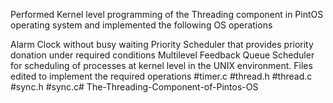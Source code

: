 Performed Kernel level programming of the Threading component in PintOS operating system and implemented the following OS operations

Alarm Clock without busy waiting
Priority Scheduler that provides priority donation under required conditions
Multilevel Feedback Queue Scheduler for scheduling of processes at kernel level in the UNIX environment.
Files edited to implement the required operations
#timer.c
#thread.h
#thread.c
#sync.h
#sync.c# The-Threading-Component-of-Pintos-OS

